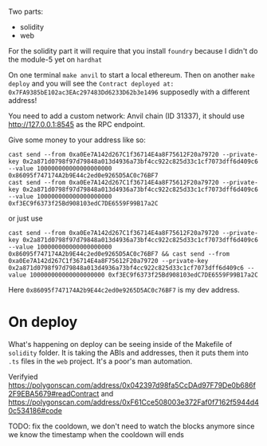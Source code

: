 
Two parts:
- solidity
- web

For the solidity part it will require that you install `foundry` because I didn't do the module-5 yet on `hardhat`

On one terminal `make anvil` to start a local ethereum. Then on another `make deploy` and you will see the `Contract deployed at: 0x7FA9385bE102ac3EAc297483Dd6233D62b3e1496` supposedly with a different address!

You need to add a custom network: Anvil chain (ID 31337), it should use http://127.0.0.1:8545 as the RPC endpoint.

Give some money to your address like so:

```
cast send --from 0xa0Ee7A142d267C1f36714E4a8F75612F20a79720 --private-key 0x2a871d0798f97d79848a013d4936a73bf4cc922c825d33c1cf7073dff6d409c6 --value 100000000000000000000 0x86095f747174A2b9E44c2ed0e9265D5AC0c76BF7
cast send --from 0xa0Ee7A142d267C1f36714E4a8F75612F20a79720 --private-key 0x2a871d0798f97d79848a013d4936a73bf4cc922c825d33c1cf7073dff6d409c6 --value 100000000000000000000 0xf3EC9f6373f25Bd908103edC7DE6559F99B17a2C
```

or just use 

```
cast send --from 0xa0Ee7A142d267C1f36714E4a8F75612F20a79720 --private-key 0x2a871d0798f97d79848a013d4936a73bf4cc922c825d33c1cf7073dff6d409c6 --value 100000000000000000000 0x86095f747174A2b9E44c2ed0e9265D5AC0c76BF7 && cast send --from 0xa0Ee7A142d267C1f36714E4a8F75612F20a79720 --private-key 0x2a871d0798f97d79848a013d4936a73bf4cc922c825d33c1cf7073dff6d409c6 --value 100000000000000000000 0xf3EC9f6373f25Bd908103edC7DE6559F99B17a2C
```

Here `0x86095f747174A2b9E44c2ed0e9265D5AC0c76BF7` is my dev address.


# On deploy

What's happening on deploy can be seeing inside of the Makefile of `solidity` folder. It is taking the ABIs and addresses, then it puts them into `.ts` files in the `web` project. It's a poor's man automation.


Verifyied https://polygonscan.com/address/0x042397d98fa5CcDAd97F79De0b686f2F9EBA5679#readContract  and https://polygonscan.com/address/0xF61Cce508003e372Faf0f7162f5944d40c534186#code
 

TODO: fix the cooldown, we don't need to watch the blocks anymore since we know the timestamp when the cooldown will ends

